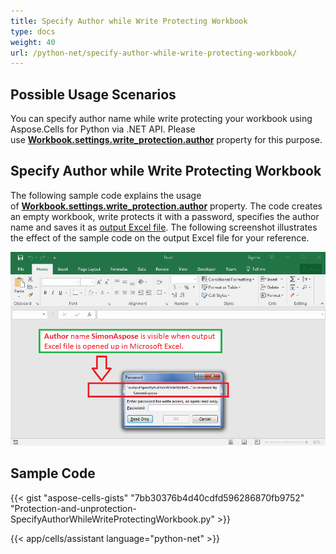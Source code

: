 ```yaml
---
title: Specify Author while Write Protecting Workbook
type: docs
weight: 40
url: /python-net/specify-author-while-write-protecting-workbook/
---
```


## **Possible Usage Scenarios**

You can specify author name while write protecting your workbook using Aspose.Cells for Python via .NET API. Please use [**Workbook.settings.write_protection.author**](https://reference.aspose.com/cells/python-net/aspose.cells/writeprotection/author/) property for this purpose.

## **Specify Author while Write Protecting Workbook**

The following sample code explains the usage of [**Workbook.settings.write_protection.author**](https://reference.aspose.com/cells/python-net/aspose.cells/writeprotection/author/) property. The code creates an empty workbook, write protects it with a password, specifies the author name and saves it as [output Excel file](67338582.xlsx). The following screenshot illustrates the effect of the sample code on the output Excel file for your reference.

![todo:image_alt_text](specify-author-while-write-protecting-workbook_1.png)

## **Sample Code**

{{< gist "aspose-cells-gists" "7bb30376b4d40cdfd596286870fb9752" "Protection-and-unprotection-SpecifyAuthorWhileWriteProtectingWorkbook.py" >}}

{{< app/cells/assistant language="python-net" >}}